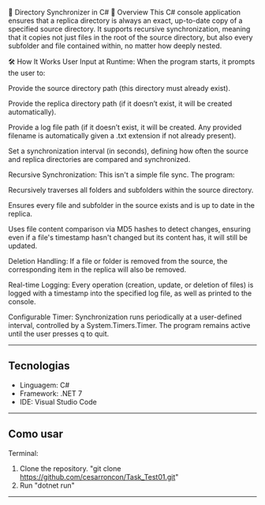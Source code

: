 📂 Directory Synchronizer in C#
📖 Overview
This C# console application ensures that a replica directory is always an exact, up-to-date copy of a specified source directory. It supports recursive synchronization, meaning that it copies not just files in the root of the source directory, but also every subfolder and file contained within, no matter how deeply nested.

🛠️ How It Works
User Input at Runtime:
When the program starts, it prompts the user to:

Provide the source directory path (this directory must already exist).

Provide the replica directory path (if it doesn’t exist, it will be created automatically).

Provide a log file path (if it doesn’t exist, it will be created. Any provided filename is automatically given a .txt extension if not already present).

Set a synchronization interval (in seconds), defining how often the source and replica directories are compared and synchronized.

Recursive Synchronization:
This isn't a simple file sync. The program:

Recursively traverses all folders and subfolders within the source directory.

Ensures every file and subfolder in the source exists and is up to date in the replica.

Uses file content comparison via MD5 hashes to detect changes, ensuring even if a file's timestamp hasn't changed but its content has, it will still be updated.

Deletion Handling:
If a file or folder is removed from the source, the corresponding item in the replica will also be removed.

Real-time Logging:
Every operation (creation, update, or deletion of files) is logged with a timestamp into the specified log file, as well as printed to the console.

Configurable Timer:
Synchronization runs periodically at a user-defined interval, controlled by a System.Timers.Timer. The program remains active until the user presses q to quit.

---

## Tecnologias

- Linguagem: C#
- Framework: .NET 7
- IDE: Visual Studio Code

---

## Como usar

Terminal:
1. Clone the repository.
   "git clone https://github.com/cesarroncon/Task_Test01.git"
2. Run
   "dotnet run"

---
